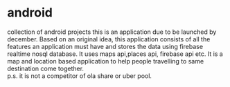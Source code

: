 # android
collection of android projects
this is an application due to be launched by december.
Based on an original idea, 
this application consists of all the features an application must have and stores the data using firebase realtime nosql database.
It uses maps api,places api, firebase api etc.
It is a map and location based application to help people travelling to same destination come together.          
p.s. it is not a competitor of ola share or uber pool.
